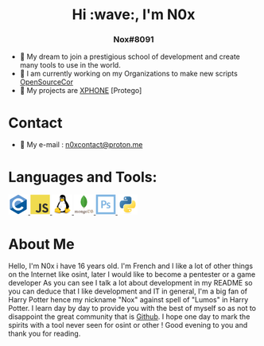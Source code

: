 <h1 align="center">Hi :wave:, I'm N0x</h1>
<h3 align="center">Nox#8091</h3>

- 💫 My dream to join a prestigious school of development and create many tools to use in the world.
- :telescope: I am currently working on my Organizations to make new scripts [OpenSourceCor](https://github.com/OpenSourceCor)
- :page_facing_up: My projects are [XPHONE](https://github.com/OpenSourceCor/XPHONE) [Protego]

<h1 align="left">Contact</h1>

- 📧 My e-mail : n0xcontact@proton.me

<h1 align="left">Languages and Tools:</h1>

<p align="left"> <a href="https://www.cprogramming.com/" target="_blank" rel="noreferrer"> <img src="https://raw.githubusercontent.com/devicons/devicon/master/icons/c/c-original.svg" alt="c" width="40" height="40"/> </a> <a href="https://developer.mozilla.org/en-US/docs/Web/JavaScript" target="_blank" rel="noreferrer"> <img src="https://raw.githubusercontent.com/devicons/devicon/master/icons/javascript/javascript-original.svg" alt="javascript" width="40" height="40"/> </a> <a href="https://www.linux.org/" target="_blank" rel="noreferrer"> <img src="https://raw.githubusercontent.com/devicons/devicon/master/icons/linux/linux-original.svg" alt="linux" width="40" height="40"/> </a> <a href="https://www.mongodb.com/" target="_blank" rel="noreferrer"> <img src="https://raw.githubusercontent.com/devicons/devicon/master/icons/mongodb/mongodb-original-wordmark.svg" alt="mongodb" width="40" height="40"/> </a> <a href="https://www.photoshop.com/en" target="_blank" rel="noreferrer"> <img src="https://raw.githubusercontent.com/devicons/devicon/master/icons/photoshop/photoshop-line.svg" alt="photoshop" width="40" height="40"/> </a> <a href="https://www.python.org" target="_blank" rel="noreferrer"> <img src="https://raw.githubusercontent.com/devicons/devicon/master/icons/python/python-original.svg" alt="python" width="40" height="40"/> </a> </p>

<h1 align="left">About Me</h1>

Hello, I'm N0x i have 16 years old.
I'm French and I like a lot of other things on the Internet like osint, later I would like to become a pentester or a game developer
As you can see I talk a lot about development in my README so you can deduce that I like development and IT in general, I'm a big fan of Harry Potter hence my nickname "Nox" against spell of "Lumos" in Harry Potter.
I learn day by day to provide you with the best of myself so as not to disappoint the great community that is [Github](https://github.com). I hope one day to mark the spirits with a tool never seen for osint or other !
Good evening to you and thank you for reading.

